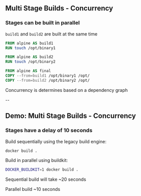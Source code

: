 ## Multi Stage Builds - Concurrency

### Stages can be built in parallel

`build1` and `build2` are built at the same time

```Dockerfile
FROM alpine AS build1
RUN touch /opt/binary1

FROM alpine AS build2
RUN touch /opt/binary2

FROM alpine AS final
COPY --from=build1 /opt/binary1 /opt/
COPY --from=build2 /opt/binary2 /opt/
```

Concurrency is determines based on a dependency graph

--

## Demo: Multi Stage Builds - Concurrency

### Stages have a delay of 10 seconds

Build sequentially using the legacy build engine:

```bash
docker build .
```

Build in parallel using buildkit:

```bash
DOCKER_BUILDKIT=1 docker build .
```

Sequential build will take ~20 seconds

Parallel build ~10 seconds
